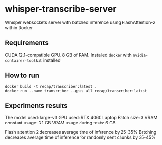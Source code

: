 # whisper-transcribe-server
Whisper websockets server with batched inference using FlashAttention-2 within Docker

## Requirements
CUDA 12.1-compatible GPU.
8 GB of RAM.
Installed `docker` with `nvidia-container-toolkit` installed.

## How to run
```shell
docker build -t recap/transcriber:latest .
docker run --name transcriber --gpus all recap/transcriber:latest
```

## Experiments results
The model used: large-v3
GPU used: RTX 4060 Laptop
Batch size: 8
VRAM constant usage: 3.1 GB
VRAM usage during tests: 6 GB

Flash attention 2 decreases average time of inference by 25-35%
Batching decreases average time of inference for randomly sent chunks by 35-45%